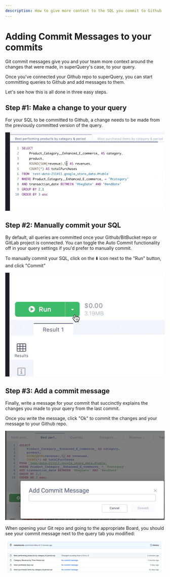 ```yaml
---
description: How to give more context to the SQL you commit to Github
---
```


# Adding Commit Messages to your commits

Git commit messages give you and your team more context around the changes that were made, in superQuery's case, to your query.

Once you've connected your Github repo to superQuery, you can start committing queries to Github and add messages to them.

Let's see how this is all done in three easy steps.

## Step #1: Make a change to your query

For your SQL to be committed to Github, a change needs to be made from the previously committed version of the query.

<!-- markdownlint-disable-next-line -->
![](<../.gitbook/assets/CleanShot 2020-07-08 at 11.41.13.gif>)

## Step #2: Manually commit your SQL

By default, all queries are committed once your Github/BitBucket repo or GitLab project is connected. You can toggle the Auto Commit functionality off in your query settings if you'd prefer to manually commit.

To manually commit your SQL, click on the &#x2b07;&#xfe0f; icon next to the "Run" button, and click "Commit"

<!-- markdownlint-disable-next-line -->
![](<../.gitbook/assets/CleanShot 2020-07-08 at 11.43.57.gif>)

## Step #3: Add a commit message

Finally, write a message for your commit that succinctly explains the changes you made to your query from the last commit.

Once you write the message, click "Ok" to commit the changes and your message to your Github repo.

<!-- markdownlint-disable-next-line -->
![](<../.gitbook/assets/image (46).png>)

When opening your Git repo and going to the appropriate Board, you should see your commit message next to the query tab you modified:

<!-- markdownlint-disable-next-line -->
![](<../.gitbook/assets/image (45).png>)
